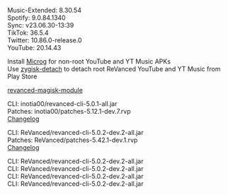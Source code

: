Music-Extended: 8.30.54  
Spotify: 9.0.84.1340  
Sync: v23.06.30-13:39  
TikTok: 36.5.4  
Twitter: 10.86.0-release.0  
YouTube: 20.14.43  

Install [Microg](https://github.com/ReVanced/GmsCore/releases) for non-root YouTube and YT Music APKs  
Use [zygisk-detach](https://github.com/j-hc/zygisk-detach) to detach root ReVanced YouTube and YT Music from Play Store  

[revanced-magisk-module](https://github.com/xChickens/revanced-magisk-module)
  
CLI: inotia00/revanced-cli-5.0.1-all.jar  
Patches: inotia00/patches-5.12.1-dev.7.rvp  
[Changelog](https://github.com/inotia00/revanced-patches/releases/tag/v5.12.1-dev.7)

CLI: ReVanced/revanced-cli-5.0.2-dev.2-all.jar  
Patches: ReVanced/patches-5.42.1-dev.1.rvp  
[Changelog](https://github.com/ReVanced/revanced-patches/releases/tag/v5.42.1-dev.1)

CLI: ReVanced/revanced-cli-5.0.2-dev.2-all.jar  
CLI: ReVanced/revanced-cli-5.0.2-dev.2-all.jar  
CLI: ReVanced/revanced-cli-5.0.2-dev.2-all.jar  
CLI: ReVanced/revanced-cli-5.0.2-dev.2-all.jar    
